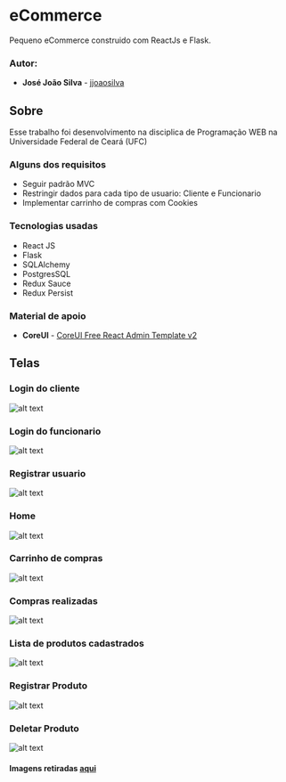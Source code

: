 # eCommerce
Pequeno eCommerce construido com ReactJs e Flask.

### Autor:

* **José João Silva** - [jjoaosilva](https://github.com/jjoaosilva/)

## Sobre
Esse trabalho foi desenvolvimento na disciplica de Programação WEB na Universidade Federal de Ceará (UFC)

### Alguns dos requisitos

* Seguir padrão MVC
* Restringir dados para cada tipo de usuario: Cliente e Funcionario
* Implementar carrinho de compras com Cookies

### Tecnologias usadas

* React JS
* Flask
* SQLAlchemy
* PostgresSQL
* Redux Sauce
* Redux Persist

### Material de apoio
* **CoreUI** - [CoreUI Free React Admin Template v2](https://github.com/coreui/coreui-free-react-admin-template)

## Telas
### Login do cliente
![alt text](https://github.com/jjoaosilva/ecommerce/blob/master/img/loginCliente.PNG?raw=true)
### Login do funcionario
![alt text](https://github.com/jjoaosilva/ecommerce/blob/master/img/LoginFuncionario.PNG?raw=true)
### Registrar usuario
![alt text](https://github.com/jjoaosilva/ecommerce/blob/master/img/registrar.PNG?raw=true)
### Home
![alt text](https://github.com/jjoaosilva/ecommerce/blob/master/img/home.PNG?raw=true)
### Carrinho de compras
![alt text](https://github.com/jjoaosilva/ecommerce/blob/master/img/carrinho.PNG?raw=true)
### Compras realizadas
![alt text](https://github.com/jjoaosilva/ecommerce/blob/master/img/vendas.PNG?raw=true)
### Lista de produtos cadastrados
![alt text](https://github.com/jjoaosilva/ecommerce/blob/master/img/dataTable.PNG?raw=true)
### Registrar Produto
![alt text](https://github.com/jjoaosilva/ecommerce/blob/master/img/novoProduto.PNG?raw=true)
### Deletar Produto
![alt text](https://github.com/jjoaosilva/ecommerce/blob/master/img/deletar.PNG?raw=true)

#### Imagens retiradas [aqui](https://www.zeedog.com.br/)
